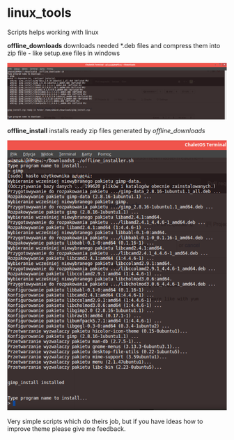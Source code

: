 # linux_tools
Scripts helps working with linux

**offline_downloads** downloads needed *.deb files and compress them into zip file - like setup.exe files in windows

![alt tag](https://github.com/warpgt/linux_tools/blob/master/download.png)

**offline_install** installs ready zip files generated by *offline_downloads*

![alt tag](https://github.com/warpgt/linux_tools/blob/master/install.png)

Very simple scripts which do theirs job, but if you have ideas how to improve theme please give me feedback.
